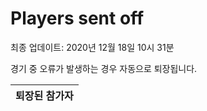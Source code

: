 # Players sent off
최종 업데이트: 2020년 12월 18일 10시 31분


경기 중 오류가 발생하는 경우 자동으로 퇴장됩니다.


| 퇴장된 참가자 |
|:---:|